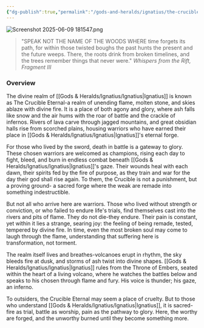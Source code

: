 ```yaml
---
{"dg-publish":true,"permalink":"/gods-and-heralds/ignatius/the-crucible-eternal/","updated":"2025-07-31T13:56:04.254+01:00"}
---
```


![Screenshot 2025-06-09 181547.png](/img/user/Admin/Attachments/Screenshot%202025-06-09%20181547.png)

> "SPEAK NOT THE NAME OF THE WOODS WHERE time forgets its path, for within those twisted boughs the past hunts the present and the future weeps. There, the roots drink from broken timelines, and the trees remember things that never were."<cite> Whispers from the Rift, Fragment III </cite>

### Overview
The divine realm of [[Gods & Heralds/Ignatius/Ignatius\|Ignatius]] is known as The Crucible Eternal-a realm of unending flame, molten stone, and skies ablaze with divine fire. It is a place of both agony and glory, where ash falls like snow and the air hums with the roar of battle and the crackle of infernos. Rivers of lava carve through jagged mountains, and great obsidian halls rise from scorched plains, housing warriors who have earned their place in [[Gods & Heralds/Ignatius/Ignatius\|Ignatius]]'s eternal forge.

For those who lived by the sword, death in battle is a gateway to glory. These chosen warriors are welcomed as champions, rising each day to fight, bleed, and burn in endless combat beneath [[Gods & Heralds/Ignatius/Ignatius\|Ignatius]]'s gaze. Their wounds heal with each dawn, their spirits fed by the fire of purpose, as they train and war for the day their god shall rise again. To them, the Crucible is not a punishment, but a proving ground- a sacred forge where the weak are remade into something indestructible.

But not all who arrive here are warriors. Those who lived without strength or conviction, or who failed to endure life's trials, find themselves cast into the rivers and pits of flame. They do not die-they endure. Their pain is constant, yet within it lies a strange, searing joy: the feeling of being remade, tested, tempered by divine fire. In time, even the most broken soul may come to laugh through the flame, understanding that suffering here is transformation, not torment.

The realm itself lives and breathes-volcanoes erupt in rhythm, the sky bleeds fire at dusk, and storms of ash twist into divine shapes. [[Gods & Heralds/Ignatius/Ignatius\|Ignatius]] rules from the Throne of Embers, seated within the heart of a living volcano, where he watches the battles below and speaks to his chosen through flame and fury. His voice is thunder; his gaze, an inferno.

To outsiders, the Crucible Eternal may seem a place of cruelty. But to those who understand [[Gods & Heralds/Ignatius/Ignatius\|Ignatius]], it is sacred- fire as trial, battle as worship, pain as the pathway to glory. Here, the worthy are forged, and the unworthy burned until they become something more.
